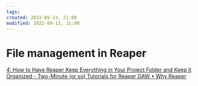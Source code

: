 ```yaml
---
tags: 
created: 2022-09-13, 21:00
modified: 2022-09-13, 21:00
---
```


# File management in Reaper
[4: How to Have Reaper Keep Everything in Your Project Folder and Keep it Organized - Two-Minute (or so) Tutorials for Reaper DAW • Why Reaper](https://whyreaper.com/tutorial/how-to-have-reaper-keep-everything-in-your-project-folder-and-keep-it-organized/)